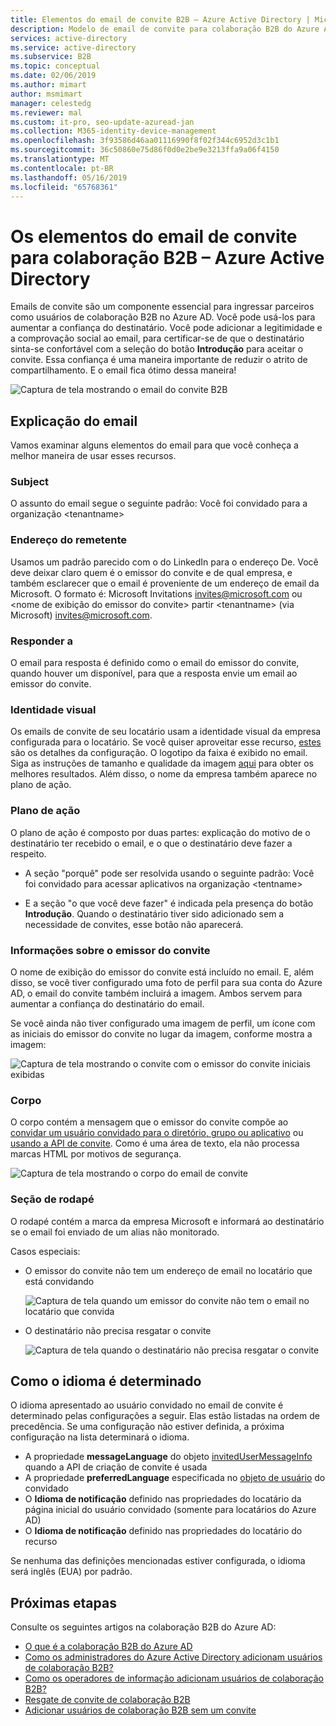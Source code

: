 ```yaml
---
title: Elementos do email de convite B2B – Azure Active Directory | Microsoft Docs
description: Modelo de email de convite para colaboração B2B do Azure Active Directory
services: active-directory
ms.service: active-directory
ms.subservice: B2B
ms.topic: conceptual
ms.date: 02/06/2019
ms.author: mimart
author: msmimart
manager: celestedg
ms.reviewer: mal
ms.custom: it-pro, seo-update-azuread-jan
ms.collection: M365-identity-device-management
ms.openlocfilehash: 3f93586d46aa01116990f8f02f344c6952d3c1b1
ms.sourcegitcommit: 36c50860e75d86f0d0e2be9e3213ffa9a06f4150
ms.translationtype: MT
ms.contentlocale: pt-BR
ms.lasthandoff: 05/16/2019
ms.locfileid: "65768361"
---
```

# <a name="the-elements-of-the-b2b-collaboration-invitation-email---azure-active-directory"></a>Os elementos do email de convite para colaboração B2B – Azure Active Directory

Emails de convite são um componente essencial para ingressar parceiros como usuários de colaboração B2B no Azure AD. Você pode usá-los para aumentar a confiança do destinatário. Você pode adicionar a legitimidade e a comprovação social ao email, para certificar-se de que o destinatário sinta-se confortável com a seleção do botão **Introdução** para aceitar o convite. Essa confiança é uma maneira importante de reduzir o atrito de compartilhamento. E o email fica ótimo dessa maneira!

![Captura de tela mostrando o email do convite B2B](media/invitation-email-elements/invitation-email.png)

## <a name="explaining-the-email"></a>Explicação do email
Vamos examinar alguns elementos do email para que você conheça a melhor maneira de usar esses recursos.

### <a name="subject"></a>Subject
O assunto do email segue o seguinte padrão: Você foi convidado para a organização &lt;tenantname&gt;

### <a name="from-address"></a>Endereço do remetente
Usamos um padrão parecido com o do LinkedIn para o endereço De.  Você deve deixar claro quem é o emissor do convite e de qual empresa, e também esclarecer que o email é proveniente de um endereço de email da Microsoft. O formato é: Microsoft Invitations <invites@microsoft.com> ou &lt;nome de exibição do emissor do convite&gt; partir &lt;tenantname&gt; (via Microsoft) <invites@microsoft.com>.

### <a name="reply-to"></a>Responder a
O email para resposta é definido como o email do emissor do convite, quando houver um disponível, para que a resposta envie um email ao emissor do convite.

### <a name="branding"></a>Identidade visual
Os emails de convite de seu locatário usam a identidade visual da empresa configurada para o locatário. Se você quiser aproveitar esse recurso, [estes](https://docs.microsoft.com/azure/active-directory/active-directory-branding-custom-signon-azure-portal) são os detalhes da configuração. O logotipo da faixa é exibido no email. Siga as instruções de tamanho e qualidade da imagem [aqui](https://docs.microsoft.com/azure/active-directory/active-directory-branding-custom-signon-azure-portal) para obter os melhores resultados. Além disso, o nome da empresa também aparece no plano de ação.

### <a name="call-to-action"></a>Plano de ação
O plano de ação é composto por duas partes: explicação do motivo de o destinatário ter recebido o email, e o que o destinatário deve fazer a respeito.
- A seção "porquê" pode ser resolvida usando o seguinte padrão: Você foi convidado para acessar aplicativos na organização &lt;tentname&gt;

- E a seção "o que você deve fazer" é indicada pela presença do botão **Introdução**. Quando o destinatário tiver sido adicionado sem a necessidade de convites, esse botão não aparecerá.

### <a name="inviters-information"></a>Informações sobre o emissor do convite
O nome de exibição do emissor do convite está incluído no email. E, além disso, se você tiver configurado uma foto de perfil para sua conta do Azure AD, o email do convite também incluirá a imagem. Ambos servem para aumentar a confiança do destinatário do email.

Se você ainda não tiver configurado uma imagem de perfil, um ícone com as iniciais do emissor do convite no lugar da imagem, conforme mostra a imagem:

  ![Captura de tela mostrando o convite com o emissor do convite iniciais exibidas](media/invitation-email-elements/inviters-initials.png)

### <a name="body"></a>Corpo
O corpo contém a mensagem que o emissor do convite compõe ao [convidar um usuário convidado para o diretório, grupo ou aplicativo](add-users-administrator.md) ou [usando a API de convite](customize-invitation-api.md). Como é uma área de texto, ela não processa marcas HTML por motivos de segurança.

  ![Captura de tela mostrando o corpo do email de convite](media/invitation-email-elements/invitation-email-body.png)

### <a name="footer-section"></a>Seção de rodapé
O rodapé contém a marca da empresa Microsoft e informará ao destinatário se o email foi enviado de um alias não monitorado. 

Casos especiais:

- O emissor do convite não tem um endereço de email no locatário que está convidando

  ![Captura de tela quando um emissor do convite não tem o email no locatário que convida](media/invitation-email-elements/inviter-no-email.png)


- O destinatário não precisa resgatar o convite

  ![Captura de tela quando o destinatário não precisa resgatar o convite](media/invitation-email-elements/when-recipient-doesnt-redeem.png)

## <a name="how-the-language-is-determined"></a>Como o idioma é determinado
O idioma apresentado ao usuário convidado no email de convite é determinado pelas configurações a seguir. Elas estão listadas na ordem de precedência. Se uma configuração não estiver definida, a próxima configuração na lista determinará o idioma. 
- A propriedade **messageLanguage** do objeto [invitedUserMessageInfo](https://docs.microsoft.com/graph/api/resources/invitedusermessageinfo?view=graph-rest-1.0) quando a API de criação de convite é usada
-   A propriedade **preferredLanguage** especificada no [objeto de usuário](https://docs.microsoft.com/graph/api/resources/user?view=graph-rest-1.0) do convidado
-   O **Idioma de notificação** definido nas propriedades do locatário da página inicial do usuário convidado (somente para locatários do Azure AD)
-   O **Idioma de notificação** definido nas propriedades do locatário do recurso

Se nenhuma das definições mencionadas estiver configurada, o idioma será inglês (EUA) por padrão.

## <a name="next-steps"></a>Próximas etapas

Consulte os seguintes artigos na colaboração B2B do Azure AD:

- [O que é a colaboração B2B do Azure AD](what-is-b2b.md)
- [Como os administradores do Azure Active Directory adicionam usuários de colaboração B2B?](add-users-administrator.md)
- [Como os operadores de informação adicionam usuários de colaboração B2B?](add-users-information-worker.md)
- [Resgate de convite de colaboração B2B](redemption-experience.md)
- [Adicionar usuários de colaboração B2B sem um convite](add-user-without-invite.md)
